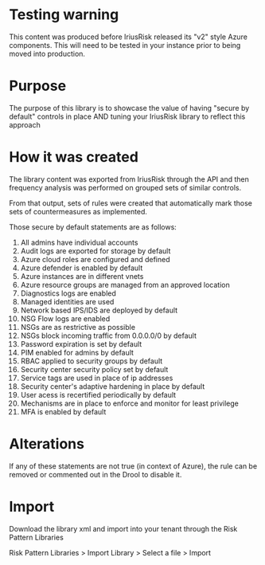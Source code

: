 # Testing warning

This content was produced before IriusRisk released its "v2" style Azure components. This will need to be tested in your instance prior to being moved into production. 

# Purpose 

The purpose of this library is to showcase the value of having "secure by default" controls in place AND tuning your IriusRisk library to reflect this approach

# How it was created

The library content was exported from IriusRisk through the API and then frequency analysis was performed on grouped sets of similar controls. 

From that output, sets of rules were created that automatically mark those sets of countermeasures as implemented. 

Those secure by default statements are as follows: 

1. All admins have individual accounts
2. Audit logs are exported for storage by default
3. Azure cloud roles are configured and defined
4. Azure defender is enabled by default
5. Azure instances are in different vnets
6. Azure resource groups are managed from an approved location
7. Diagnostics logs are enabled
8. Managed identities are used
9. Network based IPS/IDS  are deployed by default
10. NSG Flow logs are enabled
11. NSGs are as restrictive as possible
12. NSGs block incoming traffic from 0.0.0.0/0 by default
13. Password expiration is set by default
14. PIM enabled for admins by default
15. RBAC applied to security groups by default
16. Security center security policy set by default
17. Service tags are used in place of ip addresses
18. Security center's adaptive hardening in place by default
19. User acess is recertified periodically by default
20. Mechanisms are in place to enforce and monitor for least privilege
21. MFA is enabled by default

# Alterations

If any of these statements are not true (in context of Azure), the rule can be removed or commented out in the Drool to disable it. 

# Import

Download the library xml and import into your tenant through the Risk Pattern Libraries

Risk Pattern Libraries > Import Library > Select a file > Import
